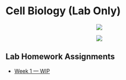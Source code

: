  # Cell Biology (Lab Only)

 <p align="center">
    <a title="Cell Biology">
    <img src="../assets/images/bi-337.ico"> 
    </a>
</p>

 <p align="center">
    <a title="View my lab work" href="lab/lab-1.pdf">
    <img src="https://img.shields.io/badge/Lab Homework-week 1 complete-success?logo=latex" >
    </a> 
</p>


## Lab Homework Assignments
- [Week 1 &mdash; WIP](lab-1.pdf)

